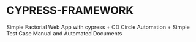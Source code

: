# CYPRESS-FRAMEWORK
Simple Factorial Web App with cypress + CD Circle Automation + Simple Test Case Manual and Automated Documents 
